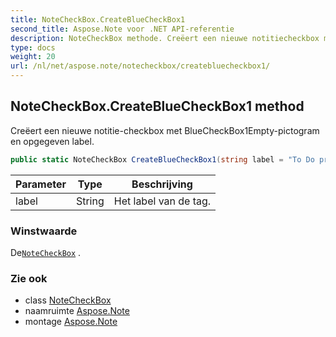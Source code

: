 ```yaml
---
title: NoteCheckBox.CreateBlueCheckBox1
second_title: Aspose.Note voor .NET API-referentie
description: NoteCheckBox methode. Creëert een nieuwe notitiecheckbox met BlueCheckBox1Emptypictogram en opgegeven label.
type: docs
weight: 20
url: /nl/net/aspose.note/notecheckbox/createbluecheckbox1/
---
```

## NoteCheckBox.CreateBlueCheckBox1 method

Creëert een nieuwe notitie-checkbox met BlueCheckBox1Empty-pictogram en opgegeven label.

```csharp
public static NoteCheckBox CreateBlueCheckBox1(string label = "To Do priority 1")
```

| Parameter | Type | Beschrijving |
| --- | --- | --- |
| label | String | Het label van de tag. |

### Winstwaarde

De[`NoteCheckBox`](../) .

### Zie ook

* class [NoteCheckBox](../)
* naamruimte [Aspose.Note](../../notecheckbox/)
* montage [Aspose.Note](../../../)


